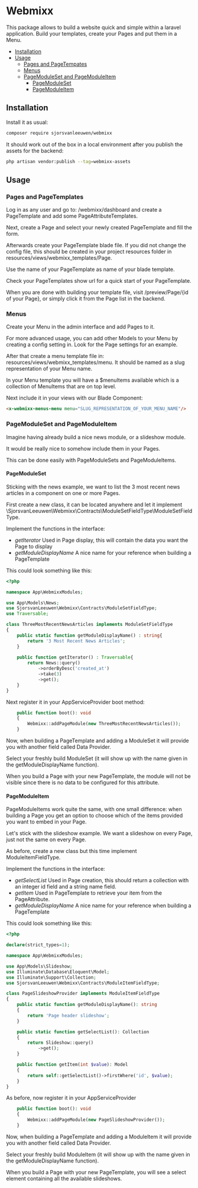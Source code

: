 # Webmixx

This package allows to build a website quick and simple within a laravel application.
Build your templates, create your Pages and put them in a Menu.

- [Installation](#installation)
- [Usage](#usage)
  - [Pages and PageTempates](#pages-and-pagetemplates)
  - [Menus](#menus)
  - [PageModuleSet and PageModuleItem](#pagemoduleset-and-pagemoduleitem)
    - [PageModuleSet](#pagemoduleset)
    - [PageModuleItem](#pagemoduleitem)

## Installation

Install it as usual:

```bash
composer require sjorsvanleeuwen/webmixx
```

It should work out of the box in a local environment after you publish the assets for the backend:

```bash
php artisan vendor:publish --tag=webmixx-assets
```

## Usage

### Pages and PageTemplates
Log in as any user and go to: /webmixx/dashboard and create a PageTemplate and add some PageAttributeTemplates.

Next, create a Page and select your newly created PageTemplate and fill the form.

Afterwards create your PageTemplate blade file.
If you did not change the config file, this should be created in your project resources folder in resources/views/webmixx_templates/Page.

Use the name of your PageTemplate as name of your blade template.

Check your PageTemplates show url for a quick start of your PageTemplate.

When you are done with building your template file, visit /preview/Page/{id of your Page}, or simply click it from the Page list in the backend.

### Menus

Create your Menu in the admin interface and add Pages to it.

For more advanced usage, you can add other Models to your Menu by creating a config setting in. Look for the Page settings for an example.

After that create a menu template file in: resources/views/webmixx_templates/menu. It should be named as a slug representation of your Menu name.

In your Menu template you will have a $menuItems available which is a collection of MenuItems that are on top level.

Next include it in your views with our Blade Component:

```html
<x-webmixx-menus-menu menu="SLUG_REPRESENTATION_OF_YOUR_MENU_NAME"/>
```

### PageModuleSet and PageModuleItem

Imagine having already build a nice news module, or a slideshow module.

It would be really nice to somehow include them in your Pages.

This can be done easily with PageModuleSets and PageModuleItems.

#### PageModuleSet
Sticking with the news example, we want to list the 3 most recent news articles in a component on one or more Pages.

First create a new class, it can be located anywhere and let it implement \SjorsvanLeeuwen\Webmixx\Contracts\ModuleSetFieldType\ModuleSetFieldType.

Implement the functions in the interface:
- *getIterator* Used in Page display, this will contain the data you want the Page to display
- *getModuleDisplayName* A nice name for your reference when building a PageTemplate

This could look something like this:
```php
<?php

namespace App\WebmixxModules;

use App\Models\News;
use SjorsvanLeeuwen\Webmixx\Contracts\ModuleSetFieldType;
use Traversable;

class ThreeMostRecentNewsArticles implements ModuleSetFieldType
{
    public static function getModuleDisplayName() : string{
        return '3 Most Recent News Articles';
    }
    
    public function getIterator() : Traversable{
        return News::query()
            ->orderByDesc('created_at')
            ->take(3)
            ->get();
    }
}
```

Next register it in your AppServiceProvider boot method:
```php
    public function boot(): void
    {
        Webmixx::addPageModule(new ThreeMostRecentNewsArticles());
    }
```

Now, when building a PageTemplate and adding a ModuleSet it will provide you with another field called Data Provider.

Select your freshly build ModuleSet (it will show up with the name given in the getModuleDisplayName function).

When you build a Page with your new PageTemplate, the module will not be visible since there is no data to be configured for this attribute.

#### PageModuleItem

PageModuleItems work quite the same, with one small difference: when building a Page you get an option to choose which of the items provided you want to embed in your Page.

Let's stick with the slideshow example. We want a slideshow on every Page, just not the same on every Page.

As before, create a new class but this time implement ModuleItemFieldType.

Implement the functions in the interface:
- *getSelectList* Used in Page creation, this should return a collection with an integer id field and a string name field.
- *getItem* Used in PageTemplate to retrieve your item from the PageAttribute.   
- *getModuleDisplayName* A nice name for your reference when building a PageTemplate

This could look something like this:
```php
<?php

declare(strict_types=1);

namespace App\WebmixxModules;

use App\Models\Slideshow;
use Illuminate\Database\Eloquent\Model;
use Illuminate\Support\Collection;
use SjorsvanLeeuwen\Webmixx\Contracts\ModuleItemFieldType;

class PageSlideshowProvider implements ModuleItemFieldType
{
    public static function getModuleDisplayName(): string
    {
        return 'Page header slideshow';
    }

    public static function getSelectList(): Collection
    {
        return Slideshow::query()
            ->get();
    }

    public function getItem(int $value): Model
    {
        return self::getSelectList()->firstWhere('id', $value);
    }
}

```

As before, now register it in your AppServiceProvider
```php
    public function boot(): void
    {
        Webmixx::addPageModule(new PageSlideshowProvider());
    }
```

Now, when building a PageTemplate and adding a ModuleItem it will provide you with another field called Data Provider.

Select your freshly build ModuleItem (it will show up with the name given in the getModuleDisplayName function).

When you build a Page with your new PageTemplate, you will see a select element containing all the available slideshows.
